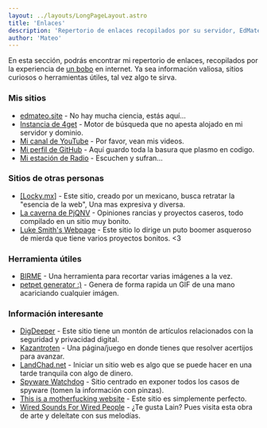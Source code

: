 ```yaml
---
layout: ../layouts/LongPageLayout.astro
title: 'Enlaces'
description: 'Repertorio de enlaces recopilados por su servidor, EdMateo.'
author: 'Mateo'
---
```


En esta sección, podrás encontrar mi repertorio de enlaces, recopilados por la experiencia de [un bobo](/about) en internet. Ya sea información valiosa, sitios curiosos o herramientas útiles, tal vez algo te sirva.

### Mis sitios

- [edmateo.site](https://edmateo.site) - No hay mucha ciencia, estás aquí...
- [Instancia de 4get](https://4get.edmateo.site) - Motor de búsqueda que no apesta alojado en mi servidor y dominio.
- [Mi canal de YouTube](https://www.youtube.com/channel/UCqpoeinlFGDwa_b60qnLDWw) - Por favor, vean mis videos.
- [Mi perfil de GitHub](https://github.com/ImnotEdMateo) - Aquí guardo toda la basura que plasmo en codigo.
- [Mi estación de Radio](https://radio.edmateo.site/stream) - Escuchen y sufran...

### Sitios de otras personas

- [[Locky.mx]](https://locky.mx) - Este sitio, creado por un mexicano, busca retratar la "esencia de la web", Una mas expresiva y diversa.
- [La caverna de PjQNV](https://pjqnv.neocities.org/) - Opiniones rancias y proyectos caseros, todo compilado en un sitio muy bonito.
- [Luke Smith's Webpage](https://lukesmith.xyz/) - Este sitio lo dirige un puto boomer asqueroso de mierda que tiene varios proyectos bonitos. <3

### Herramienta útiles

- [BIRME](https://www.birme.net) - Una herramienta para recortar varias imágenes a la vez.
- [petpet generator :)](https://benisland.neocities.org/petpet) - Genera de forma rapida un GIF de una mano acariciando cualquier imágen.

### Información interesante

- [DigDeeper](https://digdeeper.neocities.org/) - Este sitio tiene un montón de artículos relacionados con la seguridad y privacidad digital.
- [Kazantroten](https://kazantroten.neocities.org/acertijos/kazantroten/bienvenido) - Una página/juego en donde tienes que resolver acertijos para avanzar.
- [LandChad.net](https://landchad.net) - Iniciar un sitio web es algo que se puede hacer en una tarde tranquila con algo de dinero.
- [Spyware Watchdog](https://spyware.neocities.org) - Sitio centrado en exponer todos los casos de spyware (tomen la información con pinzas).
- [This is a motherfucking website](https://www.motherfuckingwebsite.com/) - Este sitio es simplemente perfecto.
- [Wired Sounds For Wired People](https://fauux.neocities.org/) - ¿Te gusta Lain? Pues visita esta obra de arte y deleítate con sus melodías.
